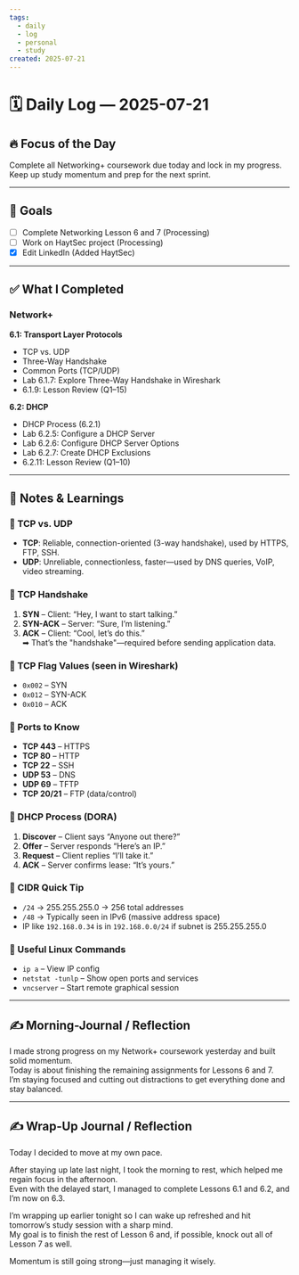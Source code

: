 ```yaml
---
tags:
  - daily
  - log
  - personal
  - study
created: 2025-07-21
---
```

# 🗓️ Daily Log — 2025-07-21

## 🔥 Focus of the Day  
Complete all Networking+ coursework due today and lock in my progress. Keep up study momentum and prep for the next sprint.

---

## 🎯 Goals  
- [ ] Complete Networking Lesson 6 and 7 (Processing)  
- [ ] Work on HaytSec project (Processing)  
- [x] Edit LinkedIn (Added HaytSec)  

---

## ✅ What I Completed  

### Network+  
**6.1: Transport Layer Protocols**  
- TCP vs. UDP  
- Three-Way Handshake  
- Common Ports (TCP/UDP)  
- Lab 6.1.7: Explore Three-Way Handshake in Wireshark  
- 6.1.9: Lesson Review (Q1–15)  

**6.2: DHCP**  
- DHCP Process (6.2.1)  
- Lab 6.2.5: Configure a DHCP Server  
- Lab 6.2.6: Configure DHCP Server Options  
- Lab 6.2.7: Create DHCP Exclusions  
- 6.2.11: Lesson Review (Q1–10)  

---

## 🧠 Notes & Learnings

### 🔹 TCP vs. UDP  
- **TCP**: Reliable, connection-oriented (3-way handshake), used by HTTPS, FTP, SSH.  
- **UDP**: Unreliable, connectionless, faster—used by DNS queries, VoIP, video streaming.  

### 🔹 TCP Handshake  
1. **SYN** – Client: “Hey, I want to start talking.”  
2. **SYN-ACK** – Server: “Sure, I’m listening.”  
3. **ACK** – Client: “Cool, let’s do this.”  
➡ That’s the "handshake"—required before sending application data.  

### 🔹 TCP Flag Values (seen in Wireshark)  
- `0x002` – SYN  
- `0x012` – SYN-ACK  
- `0x010` – ACK  

### 🔹 Ports to Know  
- **TCP 443** – HTTPS  
- **TCP 80** – HTTP  
- **TCP 22** – SSH  
- **UDP 53** – DNS  
- **UDP 69** – TFTP  
- **TCP 20/21** – FTP (data/control)  

### 🔹 DHCP Process (DORA)  
1. **Discover** – Client says “Anyone out there?”  
2. **Offer** – Server responds “Here’s an IP.”  
3. **Request** – Client replies “I’ll take it.”  
4. **ACK** – Server confirms lease: “It’s yours.”  

### 🔹 CIDR Quick Tip  
- `/24` → 255.255.255.0 → 256 total addresses  
- `/48` → Typically seen in IPv6 (massive address space)  
- IP like `192.168.0.34` is in `192.168.0.0/24` if subnet is 255.255.255.0  

### 🔹 Useful Linux Commands  
- `ip a` – View IP config  
- `netstat -tunlp` – Show open ports and services  
- `vncserver` – Start remote graphical session  

---

## ✍️ Morning-Journal / Reflection  

I made strong progress on my Network+ coursework yesterday and built solid momentum.  
Today is about finishing the remaining assignments for Lessons 6 and 7.  
I’m staying focused and cutting out distractions to get everything done and stay balanced.

---

## ✍️ Wrap-Up Journal / Reflection  

Today I decided to move at my own pace.  

After staying up late last night, I took the morning to rest, which helped me regain focus in the afternoon.  
Even with the delayed start, I managed to complete Lessons 6.1 and 6.2, and I’m now on 6.3.  

I’m wrapping up earlier tonight so I can wake up refreshed and hit tomorrow’s study session with a sharp mind.  
My goal is to finish the rest of Lesson 6 and, if possible, knock out all of Lesson 7 as well.  

Momentum is still going strong—just managing it wisely.
